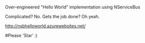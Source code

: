 Over-engineered "Hello World" implementation using NServiceBus

Complicated? No. Gets the job done? Oh yeah.

http://nsbhelloworld.azurewebsites.net/

#Please 'Star' :)
